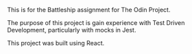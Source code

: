 This is for the Battleship assignment for The Odin Project.

The purpose of this project is gain experience with Test Driven Development, particularly with mocks in Jest.

This project was built using React.